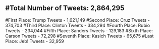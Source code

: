 #Total Number of Tweets: 2,864,295 
---
#First Place: Trump Tweets - 1,621,149
#Second Place: Cruz Tweets - 374,703
#Third Place: Clinton Tweets - 334,294
#Fourth Place: Rubio Tweets - 234,044
#Fifth Place: Sanders Tweets - 129,183
#Sixth Place: Carson Tweets - 72,298
#Seventh Place: Kasich Tweets - 65,675
#Last Place: Jeb! Tweets - 32,959
